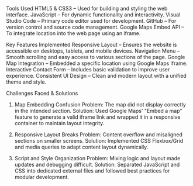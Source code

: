  Tools Used
 HTML5 & CSS3 – Used for building and styling the web interface.
 JavaScript – For dynamic functionality and interactivity.
 Visual Studio Code – Primary code editor used for development.
 GitHub – For version control and source code management.
 Google Maps Embed API – To integrate location into the web page using an iframe.

Key Features Implemented
Responsive Layout – Ensures the website is accessible on desktops, tablets, and mobile devices.
Navigation Menu – Smooth scrolling and easy access to various sections of the page.
Google Map Integration – Embedded a specific location using Google Maps iframe.
Interactive Contact Form – Includes basic validation to improve user experience.
Consistent UI Design – Clean and modern layout with a unified theme and style.


Challenges Faced & Solutions

1. Map Embedding Confusion
Problem: The map did not display correctly in the intended section.
Solution: Used Google Maps' "Embed a map" feature to generate a valid iframe link and wrapped it in a responsive container to maintain layout integrity.

2. Responsive Layout Breaks
Problem: Content overflow and misaligned sections on smaller screens.
Solution: Implemented CSS Flexbox/Grid and media queries to adapt content layout dynamically.

3. Script and Style Organization
Problem: Mixing logic and layout made updates and debugging difficult.
Solution: Separated JavaScript and CSS into dedicated external files and followed best practices for modular development.
